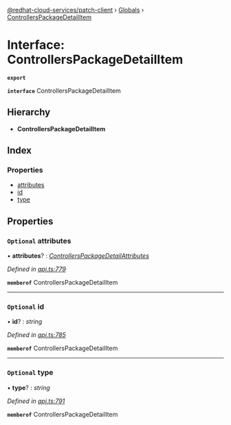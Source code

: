 [@redhat-cloud-services/patch-client](../README.md) › [Globals](../globals.md) › [ControllersPackageDetailItem](controllerspackagedetailitem.md)

# Interface: ControllersPackageDetailItem

**`export`** 

**`interface`** ControllersPackageDetailItem

## Hierarchy

* **ControllersPackageDetailItem**

## Index

### Properties

* [attributes](controllerspackagedetailitem.md#optional-attributes)
* [id](controllerspackagedetailitem.md#optional-id)
* [type](controllerspackagedetailitem.md#optional-type)

## Properties

### `Optional` attributes

• **attributes**? : *[ControllersPackageDetailAttributes](controllerspackagedetailattributes.md)*

*Defined in [api.ts:779](https://github.com/RedHatInsights/javascript-clients/blob/669b7c5/packages/patch/api.ts#L779)*

**`memberof`** ControllersPackageDetailItem

___

### `Optional` id

• **id**? : *string*

*Defined in [api.ts:785](https://github.com/RedHatInsights/javascript-clients/blob/669b7c5/packages/patch/api.ts#L785)*

**`memberof`** ControllersPackageDetailItem

___

### `Optional` type

• **type**? : *string*

*Defined in [api.ts:791](https://github.com/RedHatInsights/javascript-clients/blob/669b7c5/packages/patch/api.ts#L791)*

**`memberof`** ControllersPackageDetailItem
